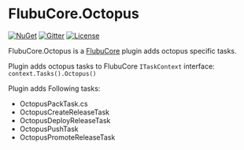 # FlubuCore.Octopus

[![NuGet](https://img.shields.io/nuget/v/FlubuCore.CakePlugin.svg)](https://www.nuget.org/packages/FlubuCore.Octopus/)
[![Gitter](https://img.shields.io/gitter/room/FlubuCore/Lobby.svg)](https://gitter.im/FlubuCore/Lobby?utm_source=badge&utm_medium=badge&utm_campaign=pr-badge&utm_content=badge)
[![License](https://img.shields.io/github/license/flubu-core/flubuCore.CakePlugin.svg)](https://github.com/flubu-core/FlubuCore.Octopus/blob/master/LICENSE)

FlubuCore.Octopus is a [FlubuCore](https://github.com/flubu-core/flubu.core) plugin adds octopus specific tasks.

Plugin adds octopus tasks to FlubuCore ``` ITaskContext ``` interface:  ``` context.Tasks().Octopus() ```

Plugin adds Following tasks:
* OctopusPackTask.cs
* OctopusCreateReleaseTask
* OctopusDeployReleaseTask
* OctopusPushTask
* OctopusPromoteReleaseTask
